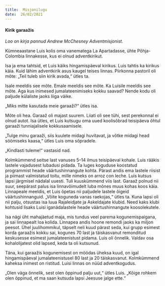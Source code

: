 ```yaml
---
title:  Misjonilugu  
date:  26/02/2021  
---
```


#### Kirik garaažis

_Loo on kirja pannud Andrew McChesney Adventmisjonist._

Kümneaastane Luis kolis oma vanematega La Apartadasse, ühte Põhja-Colombia linnakesse, kus ei olnud adventkirikut.

Isa ja ema tahtsid, et Luis käiks hingamispäeval kirikus. Luis tahtis ka kirikus käia. Kuid lähim adventkirik asus kaugel teises linnas. Piirkonna pastoril oli mõte: „Teil tuleb siin kirik avada,“ ütles ta.

Isale meeldis see mõte. Emale meeldis see mõte. Ka Luisile meeldis see mõte. Aga kus inimesed jumalateenimiseks kokku saavad? Nende kodu oli paljude külaliste jaoks liiga väike.

„Miks mitte kasutada meie garaaži?“ ütles isa.

Mõte oli hea. Garaaž oli majast suurem. Liiati oli see tühi, sest perekonnal ei olnud autot. Isa ütles, et Luis kutsugu oma uued koolisõbrad teisipäeva õhtul garaaži tunniajalisele kokkusaamisele.

„Tulge minu garaaži, siis kuulete midagi huvitavat, ja võtke midagi head söömiseks kaasa,“ ütles Luis oma sõpradele.

„Kindlasti tuleme!“ vastasid nad.

Kolmkümmend seitse last vanuses 5–14 ilmus teisipäeval kohale. Luis rääkis lastele vajadusest lubadusi pidada. Ta luges koguduse koostatud programmist heade väärtushinnangute kohta. Pärast andis ema lastele riisist ja piimast valmistatud toitu, mille nimeks on arroz con leche. Luis kutsus lapsi järgmisel nädalal uuesti. Tuli kuuskümmend viis last. Garaaž polnud nii suur, seepärast palus isa linnavõimudelt luba mõnes muus kohas koos käia. Linnapeale meeldis, et Luis õpetas nii paljudele lastele õigeid väärtushinnanguid. „Võite koguneda vanas raekojas,“ ütles ta. Kuna lapsi oli nii palju, otsustas isa luua Rajaleidjate ja Askeldajate klubid. Need kaks klubi kohtusid lisaks Luisi iganädalastele heade väärtushinnangute koosolekutele.

Isa nägi üht mahajäetud maja, mis tundus veel parema kogunemispaigana, ja sai linnapealt loa kolida. Linnapea andis hoone remondi jaoks ka miljon peesot. Ühel juulihommikul, täpselt neli kuud pärast seda, kui grupp esimest korda garaažis kokku sai, kogunes 70 last ja täiskasvanut remonditud keskusesse esimest jumalateenistust pidama. Luis oli õnnelik. Valdav osa kohalolijatest olid lapsed, keda ta oli kutsunud.

Täna, kui garaažis kogunemisest on möödas üheksa kuud, on igal hingamispäeval jumalateenistusel 80 last ja 20 täiskasvanut. Kolmkümmend kaheksa inimest on ristitud. Luisi linnas on nüüd adventkogudus.

„Olen väga õnnelik, sest olen õppinud palju uut,“ ütles Luis. „Kõige rohkem olen õppinud, et ma saan kutsuda lapsi Jeesuse jalge ette.“
